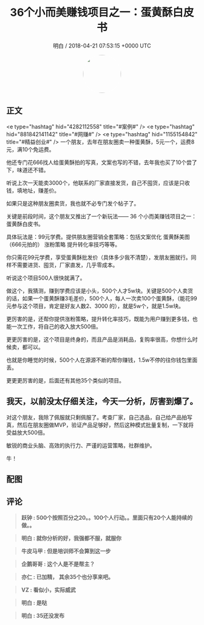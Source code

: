 <h1 align="center">36个小而美赚钱项目之一：蛋黄酥白皮书</h1>
<p align="center">
    <a>明白 / 2018-04-21 07:53:15 &#43;0000 UTC</a>
</p>

<div align="center">
    <img src="https://images.zsxq.com/FjQmHspasTB6fS9i4Psn1Vi_tfMe?e=1590940799&amp;token=kIxbL07-8jAj8w1n4s9zv64FuZZNEATmlU_Vm6zD:G1ott7_PptRi18eZpfiMpU6xbzw=" width="100" height="100" style="border:1px solid;border-radius:50%; color:#ffffff"/>
</div>

## 正文

<div>
&lt;e type=&#34;hashtag&#34; hid=&#34;4282112558&#34; title=&#34;#案例#&#34; /&gt; &lt;e type=&#34;hashtag&#34; hid=&#34;881842141142&#34; title=&#34;#网赚#&#34; /&gt; &lt;e type=&#34;hashtag&#34; hid=&#34;1155154842&#34; title=&#34;#精益创业#&#34; /&gt;
一个朋友，去年在朋友圈卖一种蛋黄酥，5元一个，运费8元，满10个免运费。

他还专门花666找人给蛋黄酥拍的写真，文案也写的不错，去年我也买了10个尝了下，味道还不错。

听说上次一天能卖3000个，他联系的厂家直接发货，自己不囤货，应该是只收钱，填地址，赚差价。

如果只是这种朋友圈卖货，我也就不必专门发个帖子了。

关键是前段时间，这个朋友又推出了一个新玩法——
36 个小而美赚钱项目之一：蛋黄酥白皮书。

具体玩法是：99元学费。提供朋友圈营销全套策略：包括文案优化   蛋黄酥美图（666元拍的）   涨粉策略   提升转化率技巧等等。

你只需花99元学费，享受蛋黄酥批发价（具体多少我不清楚），发朋友圈就行。同样不需要进货、囤货，厂家直发，几乎零成本。

听说这个项目500人很快就满了。

做这个，我猜测，赚到学费应该是小头，500个人才5w块。关键是500个人卖货的话，如果一个蛋黄酥赚3毛差价，500个人，每人一次卖100个蛋黄酥，（能花99元参与这个项目，肯定是好友人数2、3000 的），就是5w个，就是1.5w块。

更厉害的是，还帮你提供涨粉策略，提升转化率技巧，既能为用户赚到更多钱，也能一次工作，将自己的收入放大500倍。

更更厉害的是，这个项目是终身的，而且产品是消耗品，复购率很高，你想什么时候卖，都可以。

也就是你睡觉的时候，500个人在源源不断的帮你赚钱，1.5w不停的往你钱包里面丢。

更更更厉害的是，后面还有其他35个类似的项目。

我天，以前没太仔细关注，今天一分析，厉害到爆了。
----------------
对这个朋友，我除了佩服就只剩佩服了。考查厂家，自己选品，自己给产品拍写真，然后在朋友圈做MVP，验证产品足够好，然后这种模式批量复制，一下就将受益放大500倍。

敏锐的商业头脑、高效的执行力、严谨的运营策略，社群维护。

牛！
</div>

## 配图
<div class="image" align="center">

</div>

## 评论

<div align="left">
<div>

<blockquote >
<span> <strong>跃钟 : 500个按照百分之20。。100个人行动。。里面只有20个人能持续的做。。 </strong></span>
</blockquote>

<blockquote >
<span> <strong>明白 : 就你分析的好，我强都不服，就服你 </strong></span>
</blockquote>

<blockquote >
<span> <strong>牛皮马甲 : 但是培训师不会算到这一步 </strong></span>
</blockquote>

<blockquote >
<span> <strong>企鹅哥哥 : 这个人是不是帮主？ </strong></span>
</blockquote>

<blockquote >
<span> <strong>亦仁 : 已加精， 其余35个也分享来吧。 </strong></span>
</blockquote>

<blockquote >
<span> <strong>VZ : 看似小，实际威武 </strong></span>
</blockquote>

<blockquote >
<span> <strong>明白 : 是哒 </strong></span>
</blockquote>

<blockquote >
<span> <strong>明白 : 35还没发布 </strong></span>
</blockquote>

</div>
</div>